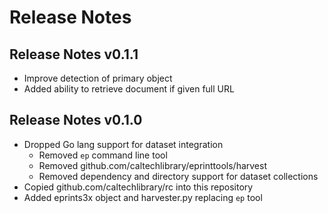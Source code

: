 
# Release Notes

## Release Notes v0.1.1

+ Improve detection of primary object
+ Added ability to retrieve document if given full URL


## Release Notes v0.1.0

+ Dropped Go lang support for dataset integration
    + Removed `ep` command line tool
    + Removed github.com/caltechlibrary/eprinttools/harvest
    + Removed dependency and directory support for dataset collections
+ Copied github.com/caltechlibrary/rc into this repository
+ Added eprints3x object and harvester.py replacing `ep` tool

